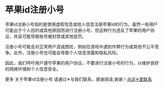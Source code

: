 # 苹果id注册小号

苹果id注册小号指的是使用虚假信息或他人信息注册苹果id的行为。虽然一些用户可能出于个人目的或其他原因而进行注册小号，但这种行为违反了苹果的用户协议，并且可能导致账号被封禁或其他惩罚。

注册小号可能会对正常用户造成困扰，例如在游戏中遇到作弊行为或其他不公平竞争。此外，注册小号也可能会导致个人信息泄露和隐私风险。

因此，我们呼吁用户遵守苹果的用户协议，不要进行注册小号的行为，以维护良好的网络环境和个人信息安全。

更多 关于苹果id注册小号 请通过✈与我们联系，感谢阅读,谢谢！[点这✈里联系](https://b.k02.cc)